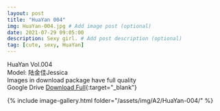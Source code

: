 ```yaml
---
layout: post
title: "HuaYan 004"
img: HuaYan-004.jpg # Add image post (optional)
date: 2021-07-29 09:05:00
description: Sexy girl. # Add post description (optional)
tag: [cute, sexy, HuaYan]
---
```

HuaYan Vol.004  
Model: 陆金佳Jessica  
Images in download package have full quality                    
Google Drive [Download Full](http://gestyy.com/eoAaps){:target="_blank"}

{% include image-gallery.html folder="/assets/img/A2/HuaYan-004/" %}
